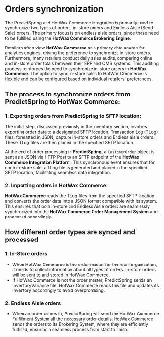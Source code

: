 # Orders synchronization

The PredictSpring and HotWax Commerce integration is primarily used to synchronize two types of orders, in-store orders and Endless Aisle (Send-Sale) orders. The primary focus is on endless aisle orders, since those need to be fulfilled using the **HotWax Commerce Brokering Engine**. 

Retailers often view **HotWax Commerce** as a primary data source for analytics engines, driving the preference to synchronize in-store orders. Furthermore, many retailers conduct daily sales audits, comparing online and in-store order totals between their ERP and OMS systems. This auditing process reinforces the need to synchronize in-store orders in **HotWax Commerce**. The option to sync in-store sales to HotWax Commerce is flexible and can be configured based on individual retailers' preferences. 


## The process to synchronize orders from PredictSpring to HotWax Commerce:

### 1. Exporting orders from PredictSpring to SFTP location:

The initial step, discussed previously in the Inventory section, involves exporting order data to a designated SFTP location. Transaction Log (TLog) files, formatted in JSON, capture In-store orders and Endless aisle orders. These TLog files are then placed in the specified SFTP location.

At the end of order processing in **PredictSpring**, a `CustomerOrder` object is sent as a JSON via HTTP Post to an SFTP endpoint of the **HotWax Commerce Integration Platform**. This synchronous event ensures that for each in-store sale, a TLog file is generated and placed in the specified SFTP location, facilitating seamless data integration.

### 2. Importing orders in HotWax Commerce:

**HotWax Commerce** reads the TLog files from the specified SFTP location and converts the order data into a JSON format compatible with its system. This ensures that both in-store and Endless Aisle orders are seamlessly synchronized into the **HotWax Commerce Order Management System** and processed accordingly.

## How different order types are synced and processed

### 1. In-Store orders
* When HotWax Commerce is the order master for the retail organization, it needs to collect information about all types of orders. In-store orders will be sent to and stored in HotWax Commerce.
* If HotWax Commerce is not the order master, PredictSpring sends an InventoryVariance file. HotWax Commerce reads this file and updates its inventory accordingly to avoid overpromising.

### 2. Endless Aisle orders
* When an order comes in, PredictSpring will send the HotWax Commerce Fulfillment System all the necessary order details. HotWax Commerce sends the orders to its Brokering System, where they are efficiently fulfilled, ensuring a seamless process from start to finish.
